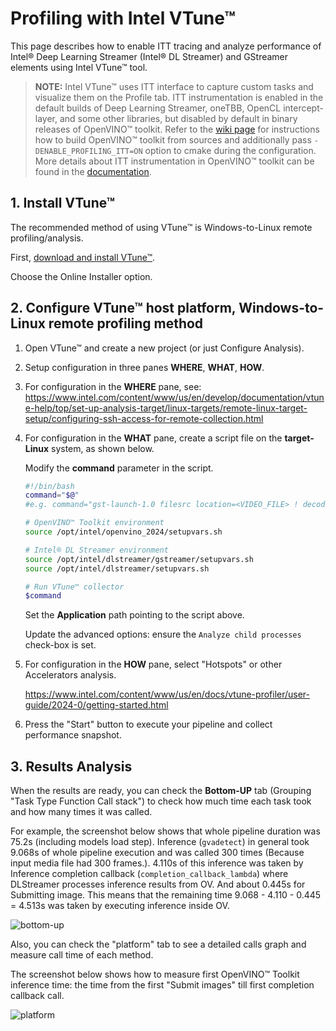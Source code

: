 # Profiling with Intel VTune™

This page describes how to enable ITT tracing and analyze performance of
Intel® Deep Learning Streamer (Intel® DL Streamer) and GStreamer
elements using Intel VTune™ tool.

> **NOTE:**  Intel VTune™ uses ITT interface to capture custom tasks and visualize
> them on the Profile tab. ITT instrumentation is enabled in the default builds of
> Deep Learning Streamer, oneTBB, OpenCL intercept-layer, and some other
> libraries, but disabled by default in binary releases of OpenVINO™
> toolkit. Refer to the
> [wiki page](https://github.com/openvinotoolkit/openvino/wiki/BuildingCode) for
> instructions how to build OpenVINO™ toolkit from sources and
> additionally pass `-DENABLE_PROFILING_ITT=ON` option to cmake during
> the configuration. More details about ITT instrumentation in OpenVINO™
> toolkit can be found in the
> [documentation](https://github.com/openvinotoolkit/openvino/blob/master/src/docs/performance_analysis_ITT_counters.md).

## 1. Install VTune™

The recommended method of using VTune™ is Windows-to-Linux remote
profiling/analysis.

First,
[download and install VTune™](https://www.intel.com/content/www/us/en/developer/tools/oneapi/vtune-profiler-download.html).

Choose the Online Installer option.

## 2. Configure VTune™ host platform, Windows-to-Linux remote profiling method

1. Open VTune™ and create a new project (or just Configure Analysis).

2. Setup configuration in three panes **WHERE**, **WHAT**, **HOW**.

3. For configuration in the **WHERE** pane, see:
    <https://www.intel.com/content/www/us/en/develop/documentation/vtune-help/top/set-up-analysis-target/linux-targets/remote-linux-target-setup/configuring-ssh-access-for-remote-collection.html>

4. For configuration in the **WHAT** pane, create a script file on the
   **target-Linux** system, as shown below.

   Modify the **command** parameter in the script.

   ```bash
   #!/bin/bash
   command="$@"
   #e.g. command="gst-launch-1.0 filesrc location=<VIDEO_FILE> ! decodebin3 ! gvainference model=<MODEL>.xml ! fakesink sync=false"

   # OpenVINO™ Toolkit environment
   source /opt/intel/openvino_2024/setupvars.sh

   # Intel® DL Streamer environment
   source /opt/intel/dlstreamer/gstreamer/setupvars.sh
   source /opt/intel/dlstreamer/setupvars.sh

   # Run VTune™ collector
   $command
   ```

   Set the **Application** path pointing to the script above.

   Update the advanced options: ensure the `Analyze child processes` check-box
   is set.

5. For configuration in the **HOW** pane, select "Hotspots" or other
   Accelerators analysis.

   <https://www.intel.com/content/www/us/en/docs/vtune-profiler/user-guide/2024-0/getting-started.html>

6. Press the "Start" button to execute your pipeline and collect performance
   snapshot.

## 3. Results Analysis

When the results are ready, you can check the **Bottom-UP** tab (Grouping "Task Type
Function Call stack") to check how much time each task took and
how many times it was called.

For example, the screenshot below shows that whole pipeline duration was
75.2s (including models load step). Inference (`gvadetect`) in general
took 9.068s of whole pipeline execution and was called 300 times
(Because input media file had 300 frames.). 4.110s of this inference
was taken by Inference completion callback (`completion_callback_lambda`)
where DLStreamer processes inference results from OV. And about 0.445s
for Submitting image. This means that the remaining time 9.068 - 4.110 -
0.445 = 4.513s was taken by executing inference inside OV.

![bottom-up](BottomUP_tab.png)

Also, you can check the "platform" tab to see a detailed calls graph and measure
call time of each method.

The screenshot below shows how to measure first OpenVINO™
Toolkit inference time: the time from the first "Submit images" till first
completion callback call.

![platform](Platform_tab.png)
